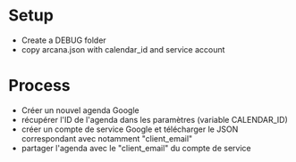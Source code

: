 # Setup

* Create a DEBUG folder
* copy arcana.json with calendar_id and service account

# Process

* Créer un nouvel agenda Google
* récupérer l'ID de l'agenda dans les paramètres (variable CALENDAR_ID)
* créer un compte de service Google et télécharger le JSON correspondant avec notamment "client_email"
* partager l'agenda avec le "client_email" du compte de service